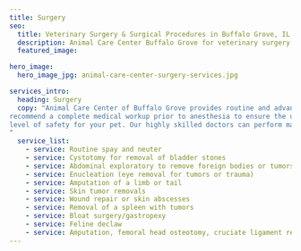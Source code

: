 ```yaml
---
title: Surgery
seo:
  title: Veterinary Surgery & Surgical Procedures in Buffalo Grove, IL
  description: Animal Care Center Buffalo Grove for veterinary surgery & surgical procedures including spay & neuter, amputation, tumor removal, cat declaw & orthopedic care.
  featured_image:

hero_image:
  hero_image_jpg: animal-care-center-surgery-services.jpg

services_intro:
  heading: Surgery
  copy: "Animal Care Center of Buffalo Grove provides routine and advanced surgical procedures. We
recommend a complete medical workup prior to anesthesia to ensure the utmost
level of safety for your pet. Our highly skilled doctors can perform many soft tissue and orthopedic procedures such as:
"
  service_list:
    - service: Routine spay and neuter
    - service: Cystotomy for removal of bladder stones
    - service: Abdominal exploratory to remove foreign bodies or tumors
    - service: Enucleation (eye removal for tumors or trauma)
    - service: Amputation of a limb or tail
    - service: Skin tumor removals
    - service: Wound repair or skin abscesses
    - service: Removal of a spleen with tumors
    - service: Bloat surgery/gastropexy
    - service: Feline declaw
    - service: Amputation, femoral head osteotomy, cruciate ligament repair or fracture repair
---
```

